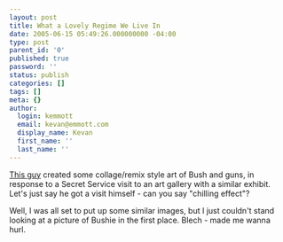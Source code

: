 ```yaml
---
layout: post
title: What a Lovely Regime We Live In
date: 2005-06-15 05:49:26.000000000 -04:00
type: post
parent_id: '0'
published: true
password: ''
status: publish
categories: []
tags: []
meta: {}
author:
  login: kemmott
  email: kevan@emmott.com
  display_name: Kevan
  first_name: ''
  last_name: ''
---
```

<p><a href="http://www.livejournal.com/users/jlassen/186474.html">This guy</a> created some collage/remix style art of Bush and guns, in response to a Secret Service visit to an art gallery with a similar exhibit. Let's just say he got a visit himself - can you say "chilling effect"?</p>
<p>Well, I was all set to put up some similar images, but I just couldn't stand looking at a picture of Bushie in the first place. Blech - made me wanna hurl.</p>

